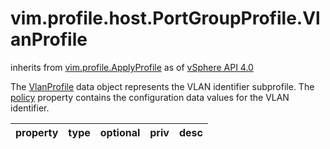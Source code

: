 vim.profile.host.PortGroupProfile.VlanProfile
=============================================
inherits from [vim.profile.ApplyProfile](docs/vim.profile.ApplyProfile.md)
as of [vSphere API 4.0](vim.version.md#vim.version.version5)


The <a href="vim.profile.host.PortGroupProfile.VlanProfile.md">VlanProfile</a> data object represents  the VLAN identifier subprofile. The <a href="vim.profile.ApplyProfile.md#policy">policy</a>  property contains the configuration data values for the VLAN identifier.

| property | type | optional | priv | desc |
|:---------|:-----|:---------|:-----|:-----|


